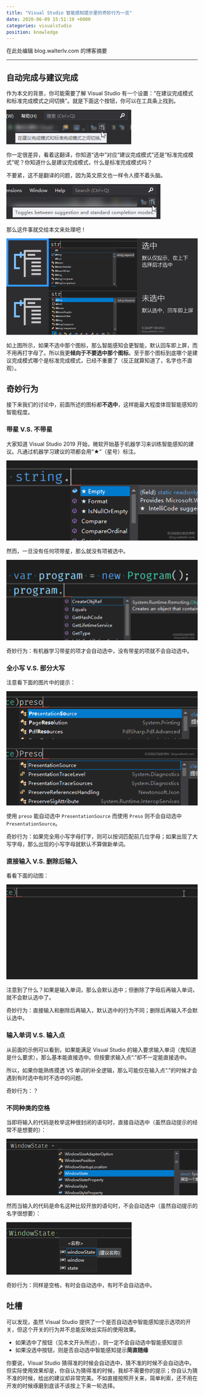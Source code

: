 ```yaml
---
title: "Visual Studio 智能感知提示里的奇妙行为一览"
date: 2020-06-09 15:51:19 +0800
categories: visualstudio
position: knowledge
---
```


在此处编辑 blog.walterlv.com 的博客摘要

---

<div id="toc"></div>

## 自动完成与建议完成

作为本文的背景，你可能需要了解 Visual Studio 有一个设置：“在建议完成模式和标准完成模式之间切换”。就是下面这个按钮，你可以在工具条上找到。

![建议完成和标准完成](/static/posts/2020-06-09-14-28-25.png)

你一定很差异，看着这翻译，你知道“选中”对应“建议完成模式”还是“标准完成模式”呢？你知道什么是建议完成模式，什么是标准完成模式吗？

不要紧，这不是翻译的问题，因为英文原文也一样令人摸不着头脑。

![suggestion and standard completion modes](/static/posts/2020-06-09-14-38-08.png)

那么这件事就交给本文来处理吧！

![用什么模式](/static/posts/2020-06-09-15-10-16.png)

如上图所示，如果不选中那个图标，那么智能感知会更智能，默认回车即上屏，而不用再打字母了。所以我更**倾向于不要选中那个图标**。至于那个图标到底哪个是建议完成模式哪个是标准完成模式，已经不重要了（反正就算知道了，名字也不直观）。

## 奇妙行为

接下来我们的讨论中，前面所述的图标都**不选中**，这样能最大程度体现智能感知的智能程度。

### 带星 V.S. 不带星

大家知道 Visual Studio 2019 开始，微软开始基于机器学习来训练智能感知的建议。凡通过机器学习建议的项都会用“★”（星号）标注。

![带星的建议](/static/posts/2020-06-09-15-18-55.png)

然而，一旦没有任何项带星，那么就没有项被选中。

![无带星的建议](/static/posts/2020-06-09-15-23-15.png)

奇妙行为：有机器学习带星的项才会自动选中，没有带星的项就不会自动选中。

### 全小写 V.S. 部分大写

注意看下面的图片中的提示：

![大小写](/static/posts/2020-06-09-15-25-37.png)

使用 `preso` 能自动选中 `PresentationSource` 而使用 `Preso` 则不会自动选中 `PresentationSource`。

奇妙行为：如果完全用小写字母打字，则可以按词匹配前几位字母；如果出现了大写字母，那么出现的小写字母就默认不算做新单词。

### 直接输入 V.S. 删除后输入

看看下面的动图：

![大小写](/static/posts/2020-06-09-adding-or-removing-letters-for-intellisense.gif)

注意到了什么？如果是输入单词，那么会默认选中；但删除了字母后再输入单词，就不会默认选中了。

奇妙行为：直接输入和删除后再输入，默认选中的行为不同；删除后再输入不会默认选中。

### 输入单词 V.S. 输入点

从前面的示例可以看到，如果能满足 Visual Studio 的输入要求输入单词（鬼知道是什么要求），那么基本能直接选中。但按要求输入点“.”却不一定能直接选中。

所以，如果你能熟练摸透 VS 单词的补全逻辑，那么可能仅在输入点“.”的时候才会遇到有时选中有时不选中的问题。

奇妙行为：？

### 不同种类的空格

当即将输入的代码是枚举这种很封闭的语句时，直接自动选中（虽然自动提示的经常不是想要的）：

![自动选中](/static/posts/2020-06-09-15-44-02.png)

然而当输入的代码是命名这种比较开放的语句时，不会自动选中（虽然自动提示的名字很想要）：

![不会自动选中](/static/posts/2020-06-09-15-44-47.png)

奇妙行为：同样是空格，有时会自动选中，有时不会自动选中。

## 吐槽

可以发现，虽然 Visual Studio 提供了一个是否自动选中智能感知提示选项的开关，但这个开关的行为并不总能反映出实际的使用效果。

- 如果选中了按钮（见本文开头所述），则一定不会自动选中智能感知提示
- 如果没选中按钮，则是否自动选中智能感知提示**简直随缘**

你要说，Visual Studio 猜得准的时候会自动选中，猜不准的时候不会自动选中。但实际使用效果却是，你自认为猜得准的时候，我却不需要你的提示；你自认为猜不准的时候，给出的建议却非常完美。不如直接按照开关来，简单利索，还不用在开发的时候琢磨到底该不该按上下来一轮选择。
